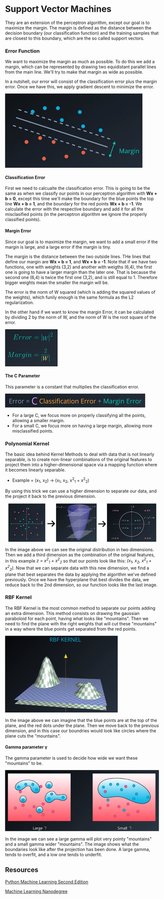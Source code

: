 # **Support Vector Machines**

They are an extension of the perceptron algorithm, except our goal is to maximize the margin. The margin is defined as the distance between the decision boundary (our classification function) and the training samples that are closest to this boundary, which are the so called support vectors.

### **Error Function**

We want to maximize the margin as much as possible. To do this we add a margin, which can be represented by drawing two equidistant parallel lines from the main line.  We'll try to make that margin as wide as possible.

In a nutshell, our error will consist of the classification error plus the margin error. Once we have this, we apply gradient descent to minimize the error.

![SVM margin](./images/svm_margin_chart.png)

#### **Classification Error**
First we need to calcualte the classification error. This is going to be the same as when we classify our points in our perceptron algorithm with **Wx + b = 0**, except this time we'll make the boundary for the blue points the top line **Wx + b = 1**, and the boundary for the red points **Wx + b = -1**. We calculate the error with the respective boundary and add it for all the misclasified points (in the perceptron algorithm we ignore the properly classified points).

#### **Margin Error**
Since our goal is to maximize the margin, we want to add a small error if the margin is large, and a large error if the margin is tiny.

The margin is the distance between the two outside lines. THe lines that define our margin are **Wx + b = 1**, and **Wx + b = -1**. Note that if we have two functions, one with weights (3,2) and another with weigths (6,4), the first one is going to  have a larger margin than the later one. That is because the second one (6,4) is twice the first one (3,2), and is still equal to 1. Therefore bigger weights mean the smaller the margin will be.

The error is the norm of W squared (which is adding the squared values of the weights), which funily enough is the same formula as the L2 regularization.

In the other hand if we want to know the margin Error, it can be calculated by dividing 2 by the norm of W, and the norm of W is the root square of the error.

![Margin Error](./images/margin_error.png)

#### **The C Parameter**

This parameter is a constant that multiplies the classification error. 

![C constant](./images/c_constant_svm.png)

* For a large C, we focus more on properly classifying all the points, allowing a smaller margin.
* For a small C, we focus more on having a large margin, allowing more misclassified points.


### **Polynomial Kernel**

The basic idea behind Kernel Methods to deal with data that is not linearly separable, is to create non-linear combinations of the original features to project them into a higher-dimensional space via a mapping function where it becomes linearly separable.

* Example = (x<sub>1</sub>, x<sub>2</sub>) → (x<sub>1</sub>, x<sub>2</sub>, x<sup>2</sup><sub>1</sub> + x<sup>2</sup><sub>2</sub>)

By using this trick we can use a higher dimension to separate our data, and the project it back to the previous dimension.

![SVM kernel trick](./images/svm_poly_kernel.png)

In the image above we can see the original distribution in two dimensions. Then we add a third dimension as the combination of the original features, in this example *z = x<sup>2</sup><sub>1</sub> + x<sup>2</sup><sub>2</sub>* so that our points look like this: *(x<sub>1</sub>, x<sub>2</sub>, x<sup>2</sup><sub>1</sub> + x<sup>2</sup><sub>2</sub>)*. Now that we can separate data with this new dimension, we find a plane that best separates the data by applying the algorithm we've defined previously. Once we have the hyperplane that best divides the data, we reduce back to the 2nd dimension, so our function looks like the last image.


### **RBF Kernel**

The RBF Kernel is the most common method to separate our points adding an extra dimension. This method consists on drawing the gaussian paraboloid for each point, having what looks like "mountains". Then we need to find the plane with the right weights that will cut these "mountains" in a way where the blue points get separated from the red points.

![RBF Kernel](./images/rbf_kernel.png)

In the image above we can imagine that the blue points are at the top of the plane, and the red dots under the plane. Then we move back to the previous dimension, and in this case our boundries would look like circles where the plane cuts the "mountains".

#### **Gamma parameter γ**

The gamma parameter is used to decide how wide we want these "mountains" to be. 

![Gamma parameter](./images/gamma_parameter_rbf.png)

In the image we can see a large gamma will plot very pointy "mountains" and a small gamma wider "mountains". The image shows what the boundaries look like after the projection has been done. A large gamma, tends to overfit, and a low one tends to underfit.



## **Resources**

[Python Machine Learning Second Edition](https://www.amazon.com/Python-Machine-Learning-scikit-learn-TensorFlow/dp/1787125939)

 [Machine Learning Nanodegree](https://www.udacity.com/course/machine-learning-engineer-nanodegree--nd009t)
